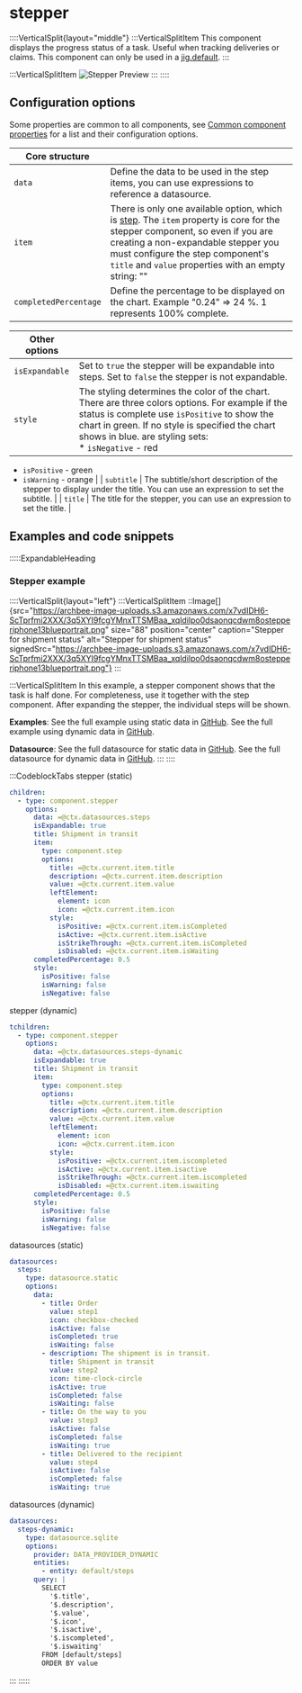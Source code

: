 # stepper

::::VerticalSplit{layout="middle"}
:::VerticalSplitItem
This component displays the progress status of a task. Useful when tracking deliveries or claims. This component can only be used in a [jig.default](<./../Jig Types/jig_default.md>).
:::

:::VerticalSplitItem
![Stepper Preview](https://archbee-image-uploads.s3.amazonaws.com/x7vdIDH6-ScTprfmi2XXX/lRGV6B3arl4EitmWCT0SE_stepper.png "Stepper Preview")
:::
::::

## Configuration options

Some properties are common to all components, see [Common component properties](docId\:LLnTD-rxe8FmH7WpC5cZb) for a list and their configuration options.

| **Core structure**    |                                                                                                                                                                                                                                                                                     |
| --------------------- | ----------------------------------------------------------------------------------------------------------------------------------------------------------------------------------------------------------------------------------------------------------------------------------- |
| `data`                | Define the data to be used in the step items, you can use expressions to reference a datasource.                                                                                                                                                                                    |
| `item`                | There is only one available option, which is [step](./stepper/step.md). The `item` property is core for the stepper component, so even if you are creating a non-expandable stepper you must configure the step component's `title` and `value` properties with an empty string: "" |
| `completedPercentage` | Define the percentage to be displayed on the chart. Example "0.24" => 24 %. 1 represents 100% complete.                                                                                                                                                                             |

| **Other options** |                                                                                                                                                                                                                                                                                                                     |
| ----------------- | ------------------------------------------------------------------------------------------------------------------------------------------------------------------------------------------------------------------------------------------------------------------------------------------------------------------- |
| `isExpandable`    | Set to `true` the stepper will be expandable into steps. Set to `false` the stepper is not expandable.                                                                                                                                                                                                              |
| `style`           | The styling determines the color of the chart. There are three colors options. For example if the status is complete use `isPositive` to show the chart in green. If no style is specified the chart shows in blue.&#xA; are styling sets:<br />* `isNegative` - red
* `isPositive` -  green
* `isWarning` - orange |
| `subtitle`        | The subtitle/short description of the stepper to display under the title. You can use an expression to set the subtitle.                                                                                                                                                                                            |
| `title`           | The title for the stepper, you can use an expression to set the title.                                                                                                                                                                                                                                              |

## Examples and code snippets

:::::ExpandableHeading
### Stepper example

::::VerticalSplit{layout="left"}
:::VerticalSplitItem
::Image[]{src="https://archbee-image-uploads.s3.amazonaws.com/x7vdIDH6-ScTprfmi2XXX/3q5XYI9fcgYMnxTTSMBaa_xqldilpo0dsaonqcdwm8ostepperiphone13blueportrait.png" size="88" position="center" caption="Stepper for shipment status" alt="Stepper for shipment status" signedSrc="https://archbee-image-uploads.s3.amazonaws.com/x7vdIDH6-ScTprfmi2XXX/3q5XYI9fcgYMnxTTSMBaa_xqldilpo0dsaonqcdwm8ostepperiphone13blueportrait.png"}
:::

:::VerticalSplitItem
In this example, a stepper component shows that the task is half done. For completeness, use it together with the step component. After expanding the stepper, the individual steps will be shown.

**Examples**:
See the full example using static data in [GitHub](https://github.com/jigx-com/jigx-samples/blob/main/quickstart/jigx-samples/jigs/jigx-components/stepper/static-data/stepper-example/stepper-example.jigx).
See the full example using dynamic data in [GitHub](https://github.com/jigx-com/jigx-samples/blob/main/quickstart/jigx-samples/jigs/jigx-components/stepper/dynamic-data/stepper-example/stepper-example-dynamic.jigx).

**Datasource**:
See the full datasource for static data in [GitHub](https://github.com/jigx-com/jigx-samples/blob/main/quickstart/jigx-samples/datasources/adhoc-components/steps.jigx).
See the full datasource for dynamic data in [GitHub](https://github.com/jigx-com/jigx-samples/blob/main/quickstart/jigx-samples/datasources/adhoc-components/steps-dynamic.jigx).
:::
::::

:::CodeblockTabs
stepper (static)

```yaml
children:
  - type: component.stepper
    options:
      data: =@ctx.datasources.steps
      isExpandable: true
      title: Shipment in transit
      item:
        type: component.step
        options:
          title: =@ctx.current.item.title
          description: =@ctx.current.item.description
          value: =@ctx.current.item.value 
          leftElement:
            element: icon
            icon: =@ctx.current.item.icon
          style:
            isPositive: =@ctx.current.item.isCompleted
            isActive: =@ctx.current.item.isActive
            isStrikeThrough: =@ctx.current.item.isCompleted
            isDisabled: =@ctx.current.item.isWaiting
      completedPercentage: 0.5
      style:  
        isPositive: false
        isWarning: false
        isNegative: false
```

stepper (dynamic)

```yaml
tchildren:
  - type: component.stepper
    options:
      data: =@ctx.datasources.steps-dynamic
      isExpandable: true
      title: Shipment in transit
      item:
        type: component.step
        options:
          title: =@ctx.current.item.title
          description: =@ctx.current.item.description
          value: =@ctx.current.item.value 
          leftElement:
            element: icon
            icon: =@ctx.current.item.icon
          style:
            isPositive: =@ctx.current.item.iscompleted
            isActive: =@ctx.current.item.isactive
            isStrikeThrough: =@ctx.current.item.iscompleted
            isDisabled: =@ctx.current.item.iswaiting
      completedPercentage: 0.5
      style:  
        isPositive: false
        isWarning: false
        isNegative: false
```

datasources (static)

```yaml
datasources:
  steps:
    type: datasource.static
    options:
      data:
        - title: Order
          value: step1
          icon: checkbox-checked
          isActive: false
          isCompleted: true
          isWaiting: false
        - description: The shipment is in transit.
          title: Shipment in transit
          value: step2
          icon: time-clock-circle
          isActive: true
          isCompleted: false
          isWaiting: false
        - title: On the way to you
          value: step3
          isActive: false
          isCompleted: false
          isWaiting: true
        - title: Delivered to the recipient
          value: step4
          isActive: false
          isCompleted: false
          isWaiting: true
```

datasources (dynamic)

```yaml
datasources:
  steps-dynamic:
    type: datasource.sqlite
    options:
      provider: DATA_PROVIDER_DYNAMIC
      entities:
        - entity: default/steps
      query: |
        SELECT
          '$.title',
          '$.description',
          '$.value',
          '$.icon',
          '$.isactive',
          '$.iscompleted',
          '$.iswaiting'
        FROM [default/steps]
        ORDER BY value
```
:::
:::::

